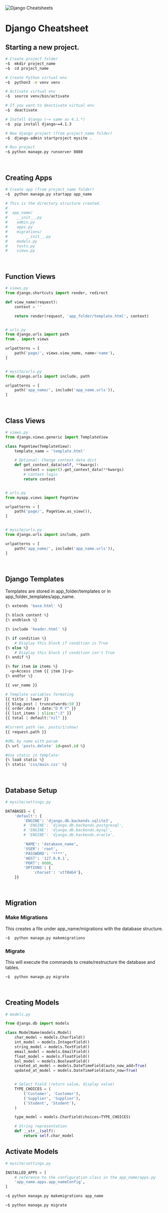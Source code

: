 ![Django Cheatsheets](https://github.com/piresdigital/cheatsheets/raw/main/assets/django.jpg)

# Django Cheatsheet

## Starting a new project.

```bash
# Create project folder
~$  mkdir project_name
~$  cd project_name

# Create Python virtual env
~$  python3 -m venv venv

# Activate virtual env
~$  source venv/bin/activate

# If you want to deactivate virtual env
~$  deactivate

# Install django (~= same as 4.1.*)
~$  pip install django~=4.1.3

# New django project (from project_name folder)
~$  django-admin startproject mysite .

# Run project
~$ python manage.py runserver 8080

```

<br />

## Creating Apps

```bash
# Create app (from project_name folder)
~$  python manage.py startapp app_name

# This is the directory structure created.
#
#  app_name/
#    __init__.py
#    admin.py
#    apps.py
#    migrations/
#        __init__.py
#    models.py
#    tests.py
#    views.py
```

<br />

## Function Views

```python
# views.py
from django.shortcuts import render, redirect

def view_name(request):
    context = ''

    return render(request, 'app_folder/template.html', context)


# urls.py
from django.urls import path
from . import views

urlpatterns = [
    path('page/', views.view_name, name='name'),
]


# mysite/urls.py
from django.urls import include, path

urlpatterns = [
    path('app_name/', include('app_name.urls')),
]
```

<br />

## Class Views

```python
# views.py
from django.views.generic import TemplateView

class PageView(TemplateView):
    template_name = 'template.html'

    # Optional: Change context data dict
    def get_context_data(self, **kwargs):
        context = super().get_context_data(**kwargs)
        # context logic
        return context


# urls.py
from myapp.views import PageView

urlpatterns = [
    path('page/', PageView.as_view()),
]


# mysite/urls.py
from django.urls import include, path

urlpatterns = [
    path('app_name/', include('app_name.urls')),
]
```

<br />

## Django Templates

Templates are stored in app_folder/templates or in app_folder_templates/app_name.

```python
{% extends 'base.html' %}

{% block content %}
{% endblock %}

{% include 'header.html' %}

{% if condition %}
    # Display this block if condition is True
{% else %}
    # Display this block if condition isn't True
{% endif %}

{% for item in items %}
  <p>Access item {{ item }}<p>
{% endfor %}

{{ var_name }}

# Template variables formating
{{ title | lower }}
{{ blog.post | truncatwords:50 }}
{{ order.date | date:"D M Y" }}
{{ list_items | slice:":3" }}
{{ total | default:"nil" }}

#Current path (ex. posts/1/show)
{{ request.path }}

#URL by name with param
{% url 'posts.delete' id=post.id %}

#Use static in template:
{% load static %}
{% static 'css/main.css' %}
```

<br />

## Database Setup

```python
# mysite/settings.py

DATABASES = {
    'default': {
        'ENGINE': 'django.db.backends.sqlite3',
        # 'ENGINE': 'django.db.backends.postgresql',
        # 'ENGINE': 'django.db.backends.mysql',
        # 'ENGINE': 'django.db.backends.oracle',

        'NAME': 'database_name',
        'USER': 'root',
        'PASSWORD': '****',
        'HOST': '127.0.0.1',
        'PORT': 0000,
        'OPTIONS': {
            'charset': 'utf8mb4'},
    }}
```

<br />

## Migration

### Make Migrations

This creates a file under app_name/migrations with the database structure.

```bash
~$  python manage.py makemigrations
```

### Migrate

This will execute the commands to create/restructure the database and tables.

```bash
~$  python manage.py migrate
```

<br />

## Creating Models

```python
# models.py

from django.db import models

class ModelName(models.Model)
    char_model = models.Charfield()
    int_model = models.IntegerField()
    string_model = models.TextField()
    email_model = models.EmailField()
    float_model = models.FloatField()
    bol_model = models.BooleanField()
    created_at_model = models.DateTimeField(auto_now_add=True)
    updated_at_model = models.DateTimeField(auto_now=True)


    # Select Field (return value, display value)
    TYPE_CHOICES = (
        ('Customer', 'Customer'),
        ('Supplier', 'Supplier'),
        ('Student', 'Student'),
    )

    type_model = models.CharField(choices=TYPE_CHOICES)

    # String representation
    def __str__(self):
        return self.char_model
```

## Activate Models

```python
# mysite/settings.py

INSTALLED_APPS = [
    # reference to the configuration class in the app_name/apps.py
    'app_name.apps.app_nameConfig',
]
```

```bash
~$ python manage.py makemigrations app_name

~$ python manage.py migrate
```

